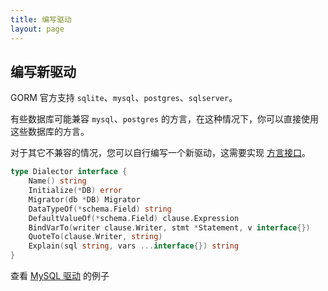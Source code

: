 ```yaml
---
title: 编写驱动
layout: page
---
```


## 编写新驱动

GORM 官方支持 `sqlite`、`mysql`、`postgres`、`sqlserver`。

有些数据库可能兼容 `mysql`、`postgres` 的方言，在这种情况下，你可以直接使用这些数据库的方言。

对于其它不兼容的情况，您可以自行编写一个新驱动，这需要实现 [方言接口](https://pkg.go.dev/gorm.io/gorm?tab=doc#Dialector)。

```go
type Dialector interface {
    Name() string
    Initialize(*DB) error
    Migrator(db *DB) Migrator
    DataTypeOf(*schema.Field) string
    DefaultValueOf(*schema.Field) clause.Expression
    BindVarTo(writer clause.Writer, stmt *Statement, v interface{})
    QuoteTo(clause.Writer, string)
    Explain(sql string, vars ...interface{}) string
}
```

查看 [MySQL 驱动](https://github.com/go-gorm/mysql) 的例子
